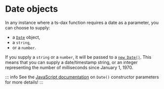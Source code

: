 # Date objects

In any instance where a ts-dax function requires a date as a parameter, you can choose to supply:

- a [`Date`][date] object,
- a `string`,
- or a `number`.

If you supply a `string` or a `number`, it will be passed to a [`new Date()`][date.constructor]. This means that you can supply a date/timestamp string, or an integer representing the number of milliseconds since January 1, 1970.

::: info
See the [JavaScript documentation][date.params] on `Date()` constructor parameters for more details!
:::

[date]: https://developer.mozilla.org/en-US/docs/Web/JavaScript/Reference/Global_Objects/Date
[date.constructor]: https://developer.mozilla.org/en-US/docs/Web/JavaScript/Reference/Global_Objects/Date/Date
[date.params]: https://developer.mozilla.org/en-US/docs/Web/JavaScript/Reference/Global_Objects/Date/Date#parameters
